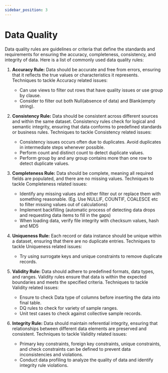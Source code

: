 ```yaml
---
sidebar_position: 3
---
```

# Data Quality

Data quality rules are guidelines or criteria that define the standards and requirements for ensuring the accuracy, completeness, consistency, and integrity of data. Here is a list of commonly used data quality rules:

1. **Accuracy Rule:** Data should be accurate and free from errors, ensuring that it reflects the true values or characteristics it represents. 
    Techniques to tackle Accuracy related issues:
     - Can use views to filter out rows that have quality issues or use group by clause.
     - Consider to filter out both Null(absence of data) and Blank(empty string).

2. **Consistency Rule:** Data should be consistent across different sources and within the same dataset. Consistency rules check for logical and semantic integrity, ensuring that data conforms to predefined standards or business rules.
    Techniques to tackle Consistency related issues:
     - Consistency issues occurs often due to duplicates. Avoid duplicates in intermediate steps whenever possible.
     - Perform count and distinct count to detect duplicate values.
     - Perform group by and any group contains more than one row to detect duplicate values.

3. **Completeness Rule:** Data should be complete, meaning all required fields are populated, and there are no missing values.
    Techniques to tackle Completeness related issues:
     - Identify any missing values and either filter out or replace them with something reasonable. (Eg. Use NULLIF, COUNTIF, COALESCE etc to filter missing values out of calculations)
     - Implement backfilling (automatic process of detecting data drops and requesting data items to fill in the gaps)
     - When loading data, verify file integrity with checksum values, hash and MD5

4. **Uniqueness Rule:** Each record or data instance should be unique within a dataset, ensuring that there are no duplicate entries.
    Techniques to tackle Uniqueness related issues:
     - Try using surrogate keys and unique constraints to remove duplicate records. 

5. **Validity Rule:** Data should adhere to predefined formats, data types, and ranges. Validity rules ensure that data is within the expected boundaries and meets the specified criteria.
    Techniques to tackle Validity related issues:
     - Ensure to check Data type of columns before inserting the data into final table.
     - DQ rules to check for variety of sample ranges.
     - Unit test cases to check against collective sample records.

6. **Integrity Rule:** Data should maintain referential integrity, ensuring that relationships between different data elements are preserved and consistent.
    Techniques to tackle Validity related issues:
     - Primary key constraints, foreign key constraints, unique constraints, and check constraints can be defined to prevent data inconsistencies and violations.
     - Conduct data profiling to analyze the quality of data and identify integrity rule violations.
